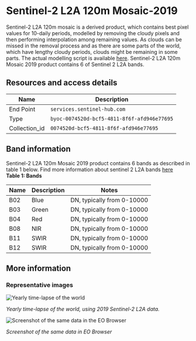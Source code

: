 # Sentinel-2 L2A 120m Mosaic-2019

Sentinel-2 L2A 120m mosaic is a derived product, which contains best pixel values for 10-daily periods, modelled by removing the cloudy pixels and then performing interpolation among remaining values. As clouds can be missed in the removal process and as there are some parts of the world, which have lengthy cloudy periods, clouds might be remaining in some parts. The actual modelling script is available [here](https://sentinel-hub.github.io/custom-scripts/sentinel-2/interpolated_time_series/). Sentinel-2 L2A 120m Mosaic 2019 product contains 6 of Sentinel 2 L2A bands.

## Resources and access details

|Name | Description|
| ------ | ------ |
| End Point  | `services.sentinel-hub.com` |
| Type | `byoc-0074520d-bcf5-4811-8f6f-afd946e77695`|
| Collection_id |`0074520d-bcf5-4811-8f6f-afd946e77695`  |  


## Band information
Sentinel-2 L2A 120m Mosaic 2019 product contains 6  bands as described in table 1 below. Find more information about sentinel 2 L2A bands [here](https://docs.sentinel-hub.com/api/latest/data/sentinel-2-l2a/#available-bands-and-data)   
**Table 1: Bands** 
<table>
  <thead>
    <tr>
      <th>Name</th>
      <th>Description </th>
      <th>Notes</th>
    </tr>
  </thead>
  <tbody>
    <tr>
      <td>B02 </td>
      <td>Blue </td>
      <td>DN, typically from 0-10000</td>
    </tr>
    <tr>
      <td> B03</td>
      <td> Green </td>
      <td>DN, typically from 0-10000 </td>
    </tr>
    <tr>
      <td> B04</td>
      <td> Red </td>
      <td>DN, typically from 0-10000 </td>
    </tr>
    <tr>
      <td> B08</td>
      <td> NIR </td>
      <td>DN, typically from 0-10000 </td>
    </tr>
    <tr>
      <td> B11</td>
      <td> SWIR </td>
      <td> DN, typically from 0-10000 </td>
    </tr>
    <tr>
      <td> B12</td>
      <td> SWIR </td>
      <td> DN, typically from 0-10000 </td>
    </tr>

  </tbody>
</table>   

## More information  

### Representative images

![Yearly time-lapse of the world](2019_images/timelapse.gif)

*Yearly time-lapse of the world, using 2019 Sentinel-2 L2A data.*

![Screenshot of the same data in the EO Browser](2019_images/image.png)

*Screenshot of the same data in EO Browser*

